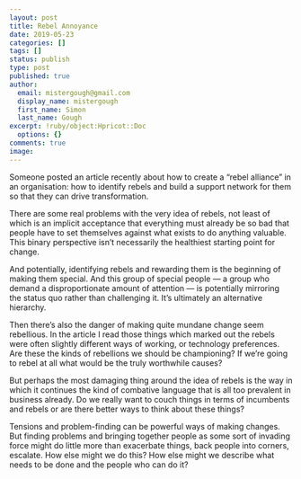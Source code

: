 ```yaml
---
layout: post
title: Rebel Annoyance
date: 2019-05-23
categories: []
tags: []
status: publish
type: post
published: true
author:
  email: mistergough@gmail.com
  display_name: mistergough
  first_name: Simon
  last_name: Gough
excerpt: !ruby/object:Hpricot::Doc
  options: {}
comments: true
image: 
---
```

Someone posted an article recently about how to create a “rebel alliance” in an organisation: how to identify rebels and build a support network for them so that they can drive transformation.

There are some real problems with the very idea of rebels, not least of which is an implicit acceptance that everything must already be so bad that people have to set themselves against what exists to do anything valuable. This binary perspective isn’t necessarily the healthiest starting point for change.

And potentially, identifying rebels and rewarding them is the beginning of making them special. And this group of special people — a group who demand a disproportionate amount of attention — is potentially mirroring the status quo rather than challenging it. It’s ultimately an alternative hierarchy.

Then there’s also the danger of making quite mundane change seem rebellious. In the article I read those things which marked out the rebels were often slightly different ways of working, or technology preferences. Are these the kinds of rebellions we should be championing? If we’re going to rebel at all what would be the truly worthwhile causes?

But perhaps the most damaging thing around the idea of rebels is the way in which it continues the kind of combative language that is all too prevalent in business already. Do we really want to couch things in terms of incumbents and rebels or are there better ways to think about these things?

Tensions and problem-finding can be powerful ways of making changes. But finding problems and bringing together people as some sort of invading force might do little more than exacerbate things, back people into corners, escalate. How else might we do this? How else might we describe what needs to be done and the people who can do it?